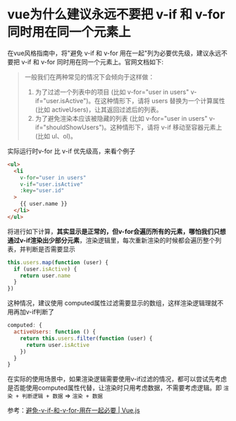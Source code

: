 
# vue为什么建议永远不要把 v-if 和 v-for 同时用在同一个元素上

在vue风格指南中，将"避免 v-if 和 v-for 用在一起"列为必要优先级，建议永远不要把 v-if 和 v-for 同时用在同一个元素上。官网文档如下: 

> 一般我们在两种常见的情况下会倾向于这样做：
> 1. 为了过滤一个列表中的项目 (比如 v-for="user in users" v-if="user.isActive")。在这种情形下，请将 users 替换为一个计算属性 (比如 activeUsers)，让其返回过滤后的列表。
> 2. 为了避免渲染本应该被隐藏的列表 (比如 v-for="user in users" v-if="shouldShowUsers")。这种情形下，请将 v-if 移动至容器元素上 (比如 ul、ol)。

实际运行时v-for 比 v-if 优先级高，来看个例子
```html
<ul>
  <li
    v-for="user in users"
    v-if="user.isActive"
    :key="user.id"
  >
    {{ user.name }}
  </li>
</ul>
```
将进行如下计算，**其实显示是正常的，但v-for会遍历所有的元素，哪怕我们只想通过v-if渲染出少部分元素**，渲染逻辑里，每次重新渲染的时候都会遍历整个列表，并判断是否需要显示
```js
this.users.map(function (user) {
  if (user.isActive) {
    return user.name
  }
})
```
这种情况，建议使用 computed属性过滤需要显示的数组，这样渲染逻辑理就不用再加v-if判断了
```js
computed: {
  activeUsers: function () {
    return this.users.filter(function (user) {
      return user.isActive
    })
  }
}
```

在实际的使用场景中，如果渲染逻辑需要使用v-if过滤的情况，都可以尝试先考虑是否能使用computed属性代替，让渲染时只用考虑数据，不需要考虑逻辑。即 `渲染 + 判断逻辑 + 数据` => `渲染 + 数据`

参考：[避免-v-if-和-v-for-用在一起必要 | Vue.js](https://cn.vuejs.org/v2/style-guide/#%E9%81%BF%E5%85%8D-v-if-%E5%92%8C-v-for-%E7%94%A8%E5%9C%A8%E4%B8%80%E8%B5%B7%E5%BF%85%E8%A6%81)

